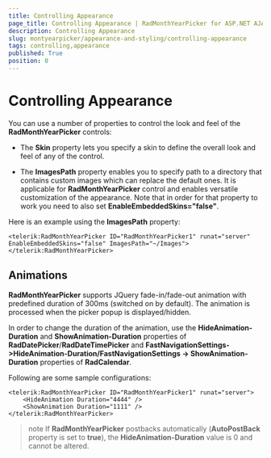 ```yaml
---
title: Controlling Appearance
page_title: Controlling Appearance | RadMonthYearPicker for ASP.NET AJAX Documentation
description: Controlling Appearance
slug: montyearpicker/appearance-and-styling/controlling-appearance
tags: controlling,appearance
published: True
position: 0
---
```


# Controlling Appearance


You can use a number of properties to control the look and feel of the **RadMonthYearPicker** controls:

* The **Skin** property lets you specify a skin to define the overall look and feel of any of the control. 

* The **ImagesPath** property enables you to specify path to a directory that contains custom images which can replace the default ones. It is applicable for **RadMonthYearPicker** control and enables versatile customization of the appearance. Note that in order for that property to work you need to also set **EnableEmbeddedSkins="false"**.

Here is an example using the **ImagesPath** property:

````ASPNET
<telerik:RadMonthYearPicker ID="RadMonthYearPicker1" runat="server" EnableEmbeddedSkins="false" ImagesPath="~/Images"> 
</telerik:RadMonthYearPicker>
````


## Animations

**RadMonthYearPicker** supports JQuery fade-in/fade-out animation with predefined duration of 300ms (switched on by default). The animation is processed when the picker popup is displayed/hidden.

In order to change the duration of the animation, use the **HideAnimation-Duration** and **ShowAnimation-Duration** properties of **RadDatePicker**/**RadDateTimePicker** and **FastNavigationSettings->HideAnimation-Duration/FastNavigationSettings -> ShowAnimation-Duration** properties of **RadCalendar**.

Following are some sample configurations:

````ASPNET
<telerik:RadMonthYearPicker ID="RadMonthYearPicker1" runat="server">
    <HideAnimation Duration="4444" />
    <ShowAnimation Duration="1111" />
</telerik:RadMonthYearPicker>	
````



>note 
If **RadMonthYearPicker** postbacks automatically (**AutoPostBack** property is set to **true**), the **HideAnimation-Duration** value is 0 and cannot be altered.
>


